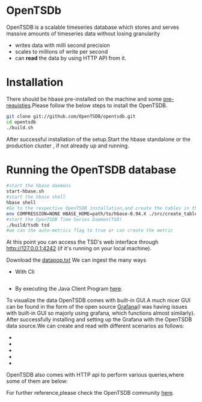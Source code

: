 # OpenTSDb

OpenTSDB  is a scalable timeseries database which stores and serves massive amounts of timeseries data without losing granularity

  - writes data with milli second precision
  - scales to millions of write per second
  - can **read** the data by  using HTTP API from it.

# Installation

There should be hbase pre-installed on the machine and some [pre-requisties](http://opentsdb.net/docs/build/html/installation.html).Please follow the below steps to install the OpenTSDB.

```bash
git clone git://github.com/OpenTSDB/opentsdb.git
cd opentsdb
./build.sh
```

After successful installation of the setup.Start the hbase standalone or the production cluster , if not already up and running.
# Running the OpenTSDB database

```bash
#start the hbase daemons
start-hbase.sh
#start the hbase shell
hbase shell
#Go to the respective OpenTSDB installation,and create the tables in the hbase by  executing
env COMPRESSION=NONE HBASE_HOME=path/to/hbase-0.94.X ./src/create_table.sh
#start the OpenTSDB Time Series Daemon(TSD)
./build/tsdb tsd
#we can the auto-metrics flag to true or can create the metric 

```

At this point you can access the TSD's web interface through http://127.0.0.1:4242 (if it's running on your local machine).
 
Download the [datapop.txt](https://)
We can ingest the many ways 
- With Cli
```bash

```
- By executing the Java Client Program [here]().



To visualize the data OpenTSDB comes with built-in GUI.A much nicer GUI can be found in the form of the open source [Grafana](https://grafana.com/)(I was having issues with built-in GUI so majorly using grafana, which functions almost similarly).
After successfully installing and  setting up the Grafana with the OpenTSDB data source.We can create and read with different scenarios as follows:

- 
-
-
-
-

OpenTSDB also comes with HTTP api to perform various queries,where some of them are below:




For further reference,please check the OpenTSDB community [here]().
